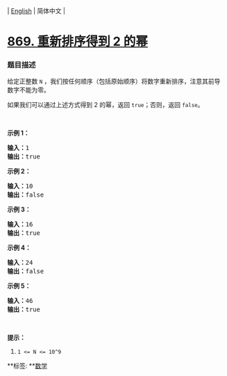 | [English](README_EN.md) | 简体中文 |

# [869. 重新排序得到 2 的幂](https://leetcode-cn.com/problems/reordered-power-of-2)
 ### 题目描述
<p>给定正整数 <code>N</code>&nbsp;，我们按任何顺序（包括原始顺序）将数字重新排序，注意其前导数字不能为零。</p>

<p>如果我们可以通过上述方式得到&nbsp;2 的幂，返回 <code>true</code>；否则，返回 <code>false</code>。</p>

<p>&nbsp;</p>

<ol>
</ol>

<p><strong>示例 1：</strong></p>

<pre><strong>输入：</strong>1
<strong>输出：</strong>true
</pre>

<p><strong>示例 2：</strong></p>

<pre><strong>输入：</strong>10
<strong>输出：</strong>false
</pre>

<p><strong>示例 3：</strong></p>

<pre><strong>输入：</strong>16
<strong>输出：</strong>true
</pre>

<p><strong>示例 4：</strong></p>

<pre><strong>输入：</strong>24
<strong>输出：</strong>false
</pre>

<p><strong>示例 5：</strong></p>

<pre><strong>输入：</strong>46
<strong>输出：</strong>true
</pre>

<p>&nbsp;</p>

<p><strong>提示：</strong></p>

<ol>
	<li><code>1 &lt;= N &lt;= 10^9</code></li>
</ol>

**标签:	**[数学](https://leetcode-cn.com/tag/math) 